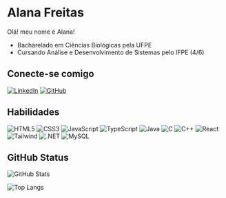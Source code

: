 # Alana Freitas

Olá! meu nome é Alana!
* Bacharelado em Ciências Biológicas pela UFPE
* Cursando Análise e Desenvolvimento de Sistemas pelo IFPE (4/6)

## Conecte-se comigo
[![LinkedIn](https://img.shields.io/badge/LinkedIn-0077B5?style=for-the-badge&logo=linkedin&logoColor=white)](https://www.linkedin.com/in/alana-freitas-690bb62b3/)
[![GitHub](https://img.shields.io/badge/GitHub-100000?style=for-the-badge&logo=github&logoColor=white)](https://github.com/lanarayanne)

## Habilidades
![HTML5](https://img.shields.io/badge/HTML5-E34F26?style=for-the-badge&logo=html5&logoColor=white)
![CSS3](https://img.shields.io/badge/CSS3-1572B6?style=for-the-badge&logo=css3&logoColor=white)
![JavaScript](https://img.shields.io/badge/JavaScript-F7DF1E?style=for-the-badge&logo=javascript&logoColor=black)
![TypeScript](https://img.shields.io/badge/TypeScript-007ACC?style=for-the-badge&logo=typescript&logoColor=white)
![Java](https://img.shields.io/badge/java-%23ED8B00.svg?style=for-the-badge&logo=openjdk&logoColor=white)
![C](https://img.shields.io/badge/C-00599C?style=for-the-badge&logo=c&logoColor=white)
![C++](https://img.shields.io/badge/C%2B%2B-00599C?style=for-the-badge&logo=c%2B%2B&logoColor=white)
![React](https://img.shields.io/badge/React-20232A?style=for-the-badge&logo=react&logoColor=61DAFB)
![Tailwind](https://img.shields.io/badge/tailwindcss-%2338B2AC.svg?style=for-the-badge&logo=tailwind-css&logoColor=white)
![.NET](https://img.shields.io/badge/.NET-5C2D91?style=for-the-badge&logo=.net&logoColor=white)
![MySQL](https://img.shields.io/badge/MySQL-00000F?style=for-the-badge&logo=mysql&logoColor=white)

## GitHub Status
![GitHub Stats](https://github-readme-stats.vercel.app/api?username=lanarayanne&theme=transparent&bg_color=000&border_color=32a852&show_icons=true&icon_color=32a852&title_color=E94D5F&text_color=FFF&hide_title=true)

![Top Langs](https://github-readme-stats.vercel.app/api/top-langs/?username=lanarayanne&bg_color=000&border_color=32a852&title_color=E94D5F&text_color=FFF&hide_title=true)

